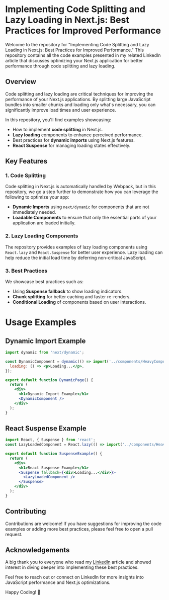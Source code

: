 # Implementing Code Splitting and Lazy Loading in Next.js: Best Practices for Improved Performance

Welcome to the repository for "Implementing Code Splitting and Lazy Loading in Next.js: Best Practices for Improved Performance." This repository contains all the code examples presented in my related LinkedIn article that discusses optimizing your Next.js application for better performance through code splitting and lazy loading.

## Overview

Code splitting and lazy loading are critical techniques for improving the performance of your Next.js applications. By splitting large JavaScript bundles into smaller chunks and loading only what's necessary, you can significantly improve load times and user experience.

In this repository, you'll find examples showcasing:

- How to implement **code splitting** in Next.js.
- **Lazy loading** components to enhance perceived performance.
- Best practices for **dynamic imports** using Next.js features.
- **React Suspense** for managing loading states effectively.

## Key Features

### 1. Code Splitting
Code splitting in Next.js is automatically handled by Webpack, but in this repository, we go a step further to demonstrate how you can leverage the following to optimize your app:

- **Dynamic Imports** using `next/dynamic` for components that are not immediately needed.
- **Loadable Components** to ensure that only the essential parts of your application are loaded initially.

### 2. Lazy Loading Components
The repository provides examples of lazy loading components using `React.lazy` and `React.Suspense` for better user experience. Lazy loading can help reduce the initial load time by deferring non-critical JavaScript.

### 3. Best Practices
We showcase best practices such as:

- Using **Suspense fallback** to show loading indicators.
- **Chunk splitting** for better caching and faster re-renders.
- **Conditional Loading** of components based on user interactions.

# Usage Examples

## Dynamic Import Example

```jsx
import dynamic from 'next/dynamic';

const DynamicComponent = dynamic(() => import('../components/HeavyComponent'), {
  loading: () => <p>Loading...</p>,
});

export default function DynamicPage() {
  return (
    <div>
      <h1>Dynamic Import Example</h1>
      <DynamicComponent />
    </div>
  );
}
```

## React Suspense Example

```jsx
import React, { Suspense } from 'react';
const LazyLoadedComponent = React.lazy(() => import('../components/HeavyComponent'));

export default function SuspenseExample() {
  return (
    <div>
      <h1>React Suspense Example</h1>
      <Suspense fallback={<div>Loading...</div>}>
        <LazyLoadedComponent />
      </Suspense>
    </div>
  );
}
```

## Contributing
Contributions are welcome! If you have suggestions for improving the code examples or adding more best practices, please feel free to open a pull request.

## Acknowledgements
A big thank you to everyone who read my [LinkedIn](https://www.linkedin.com/pulse/implementing-code-splitting-lazy-loading-nextjs-best-practices-jon-ssnwe) article and showed interest in diving deeper into implementing these best practices.

Feel free to reach out or connect on LinkedIn for more insights into JavaScript performance and Next.js optimizations.

Happy Coding! 🚀
